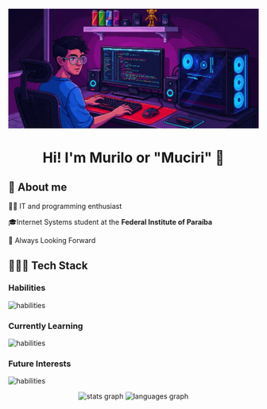 <p align="center">
    <img src="https://raw.githubusercontent.com/Muciri/Muciri/refs/heads/main/muciri.png">
</p>

<h1 align="center">
    Hi! I'm Murilo or "Muciri" 👋
</h1>

## 🚀 About me

👩‍💻 IT and programming enthusiast

🎓Internet Systems student at the **Federal Institute of Paraíba**

🌌 Always Looking Forward  

## 👩🏻‍💻 Tech Stack 

### Habilities
![habilities](https://skillicons.dev/icons?i=html,css,js,react,next,python,supabase,mysql,linux,vscode,&theme=light)

### Currently Learning
![habilities](https://skillicons.dev/icons?i=java,postgresql,eclipse,idea&theme=light)

### Future Interests
![habilities](https://skillicons.dev/icons?i=nodejs,ts,electron,spring,&theme=light)

<div align="center">
    <img src="https://github-readme-stats.vercel.app/api?username=Muciri&hide_title=false&hide_rank=false&show_icons=true&include_all_commits=true&count_private=true&disable_animations=false&theme=dracula&locale=en&hide_border=false" height="150" alt="stats graph"  />
    <img src="https://github-readme-stats.vercel.app/api/top-langs?username=Muciri&locale=en&hide_title=false&layout=compact&card_width=320&langs_count=5&theme=dracula&hide_border=false" height="150" alt="languages graph"  />
</div>
